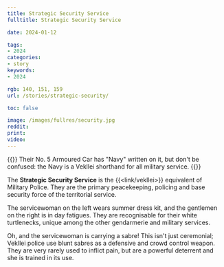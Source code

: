 ```yaml
---
title: Strategic Security Service
fulltitle: Strategic Security Service

date: 2024-01-12

tags:
- 2024
categories:
- story
keywords:
- 2024

rgb: 140, 151, 159
url: /stories/strategic-security/

toc: false

image: /images/fullres/security.jpg
reddit:
print:
video:
---
```

{{<note caption>}}
Their No. 5 Armoured Car has "Navy" written on it, but don't be confused: the Navy is a Vekllei shorthand for all military service.
{{</note>}}

The **Strategic Security Service** is the {{<link/vekllei>}} equivalent of Military Police. They are the primary peacekeeping, policing and base security force of the territorial service.

The servicewoman on the left wears summer dress kit, and the gentlemen on the right is in day fatigues. They are recognisable for their white turtlenecks, unique among the other gendarmerie and military services.

Oh, and the servicewoman is carrying a sabre! This isn't just ceremonial; Vekllei police use blunt sabres as a defensive and crowd control weapon. They are very rarely used to inflict pain, but are a powerful deterrent and she is trained in its use.
